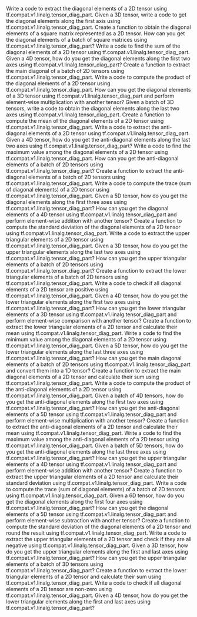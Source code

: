 Write a code to extract the diagonal elements of a 2D tensor using tf.compat.v1.linalg.tensor_diag_part.
Given a 3D tensor, write a code to get the diagonal elements along the first axis using tf.compat.v1.linalg.tensor_diag_part.
Create a function to obtain the diagonal elements of a square matrix represented as a 2D tensor.
How can you get the diagonal elements of a batch of square matrices using tf.compat.v1.linalg.tensor_diag_part?
Write a code to find the sum of the diagonal elements of a 2D tensor using tf.compat.v1.linalg.tensor_diag_part.
Given a 4D tensor, how do you get the diagonal elements along the first two axes using tf.compat.v1.linalg.tensor_diag_part?
Create a function to extract the main diagonal of a batch of 2D tensors using tf.compat.v1.linalg.tensor_diag_part.
Write a code to compute the product of the diagonal elements of a 2D tensor using tf.compat.v1.linalg.tensor_diag_part.
How can you get the diagonal elements of a 3D tensor using tf.compat.v1.linalg.tensor_diag_part and perform element-wise multiplication with another tensor?
Given a batch of 3D tensors, write a code to obtain the diagonal elements along the last two axes using tf.compat.v1.linalg.tensor_diag_part.
Create a function to compute the mean of the diagonal elements of a 2D tensor using tf.compat.v1.linalg.tensor_diag_part.
Write a code to extract the anti-diagonal elements of a 2D tensor using tf.compat.v1.linalg.tensor_diag_part.
Given a 4D tensor, how do you get the anti-diagonal elements along the last two axes using tf.compat.v1.linalg.tensor_diag_part?
Write a code to find the maximum value among the diagonal elements of a 2D tensor using tf.compat.v1.linalg.tensor_diag_part.
How can you get the anti-diagonal elements of a batch of 2D tensors using tf.compat.v1.linalg.tensor_diag_part?
Create a function to extract the anti-diagonal elements of a batch of 2D tensors using tf.compat.v1.linalg.tensor_diag_part.
Write a code to compute the trace (sum of diagonal elements) of a 2D tensor using tf.compat.v1.linalg.tensor_diag_part.
Given a 5D tensor, how do you get the diagonal elements along the first three axes using tf.compat.v1.linalg.tensor_diag_part?
How can you get the diagonal elements of a 4D tensor using tf.compat.v1.linalg.tensor_diag_part and perform element-wise addition with another tensor?
Create a function to compute the standard deviation of the diagonal elements of a 2D tensor using tf.compat.v1.linalg.tensor_diag_part.
Write a code to extract the upper triangular elements of a 2D tensor using tf.compat.v1.linalg.tensor_diag_part.
Given a 3D tensor, how do you get the upper triangular elements along the last two axes using tf.compat.v1.linalg.tensor_diag_part?
How can you get the upper triangular elements of a batch of 2D tensors using tf.compat.v1.linalg.tensor_diag_part?
Create a function to extract the lower triangular elements of a batch of 2D tensors using tf.compat.v1.linalg.tensor_diag_part.
Write a code to check if all diagonal elements of a 2D tensor are positive using tf.compat.v1.linalg.tensor_diag_part.
Given a 4D tensor, how do you get the lower triangular elements along the first two axes using tf.compat.v1.linalg.tensor_diag_part?
How can you get the lower triangular elements of a 3D tensor using tf.compat.v1.linalg.tensor_diag_part and perform element-wise comparison with another tensor?
Create a function to extract the lower triangular elements of a 2D tensor and calculate their mean using tf.compat.v1.linalg.tensor_diag_part.
Write a code to find the minimum value among the diagonal elements of a 2D tensor using tf.compat.v1.linalg.tensor_diag_part.
Given a 5D tensor, how do you get the lower triangular elements along the last three axes using tf.compat.v1.linalg.tensor_diag_part?
How can you get the main diagonal elements of a batch of 2D tensors using tf.compat.v1.linalg.tensor_diag_part and convert them into a 1D tensor?
Create a function to extract the main diagonal elements of a 2D tensor and calculate their sum using tf.compat.v1.linalg.tensor_diag_part.
Write a code to compute the product of the anti-diagonal elements of a 2D tensor using tf.compat.v1.linalg.tensor_diag_part.
Given a batch of 4D tensors, how do you get the anti-diagonal elements along the first two axes using tf.compat.v1.linalg.tensor_diag_part?
How can you get the anti-diagonal elements of a 5D tensor using tf.compat.v1.linalg.tensor_diag_part and perform element-wise multiplication with another tensor?
Create a function to extract the anti-diagonal elements of a 2D tensor and calculate their mean using tf.compat.v1.linalg.tensor_diag_part.
Write a code to find the maximum value among the anti-diagonal elements of a 2D tensor using tf.compat.v1.linalg.tensor_diag_part.
Given a batch of 5D tensors, how do you get the anti-diagonal elements along the last three axes using tf.compat.v1.linalg.tensor_diag_part?
How can you get the upper triangular elements of a 4D tensor using tf.compat.v1.linalg.tensor_diag_part and perform element-wise addition with another tensor?
Create a function to extract the upper triangular elements of a 2D tensor and calculate their standard deviation using tf.compat.v1.linalg.tensor_diag_part.
Write a code to compute the trace (sum of diagonal elements) of a batch of 2D tensors using tf.compat.v1.linalg.tensor_diag_part.
Given a 6D tensor, how do you get the diagonal elements along the first four axes using tf.compat.v1.linalg.tensor_diag_part?
How can you get the diagonal elements of a 5D tensor using tf.compat.v1.linalg.tensor_diag_part and perform element-wise subtraction with another tensor?
Create a function to compute the standard deviation of the diagonal elements of a 2D tensor and round the result using tf.compat.v1.linalg.tensor_diag_part.
Write a code to extract the upper triangular elements of a 2D tensor and check if they are all negative using tf.compat.v1.linalg.tensor_diag_part.
Given a 3D tensor, how do you get the upper triangular elements along the first and last axes using tf.compat.v1.linalg.tensor_diag_part?
How can you get the upper triangular elements of a batch of 3D tensors using tf.compat.v1.linalg.tensor_diag_part?
Create a function to extract the lower triangular elements of a 2D tensor and calculate their sum using tf.compat.v1.linalg.tensor_diag_part.
Write a code to check if all diagonal elements of a 2D tensor are non-zero using tf.compat.v1.linalg.tensor_diag_part.
Given a 4D tensor, how do you get the lower triangular elements along the first and last axes using tf.compat.v1.linalg.tensor_diag_part?